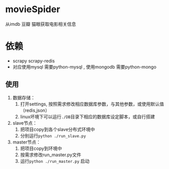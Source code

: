# movieSpider
从imdb 豆瓣 猫眼获取电影相关信息

# 依赖
* scrapy scrapy-redis
* 对应使用mysql 需要python-mysql , 使用mongodb 需要python-mongo

## 使用
1. 数据存储：
    1. 打开settings, 按照需求修改相应数据库参数，与其他参数，或使用默认值（redis,json）
    2. linux坏境下可以运行`./DB`目录下相应的数据库设定脚本，或自行搭建
2. slave节点：
    1. 把项目copy到各个slave分布式环境中
    2. 分别运行`python ./run_slave.py`
3. master节点：
    1. 把项目copy到环境中
    2. 按需求修改run_master.py文件
    3. 运行`python ./run_master.py` 启动